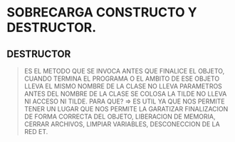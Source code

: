 # SOBRECARGA CONSTRUCTO Y DESTRUCTOR.

## DESTRUCTOR
> ES EL METODO QUE SE INVOCA ANTES QUE FINALICE EL OBJETO, CUANDO TERMINA EL PROGRAMA O EL AMBITO DE ESE OBJETO
> LLEVA EL MISMO NOMBRE DE LA CLASE
> NO LLEVA PARAMETROS
> ANTES DEL NOMBRE DE LA CLASE SE COLOSA LA TILDE
> NO LLEVA NI ACCESO NI TILDE.
> PARA QUE? => ES UTIL YA QUE NOS PERMITE TENER UN LUGAR QUE NOS PERMITE LA GARATIZAR FINALIZACION DE FORMA CORRECTA DEL OBJETO, LIBERACION DE MEMORIA, CERRAR ARCHIVOS, LIMPIAR VARIABLES, DESCONECCION DE LA RED ET.
